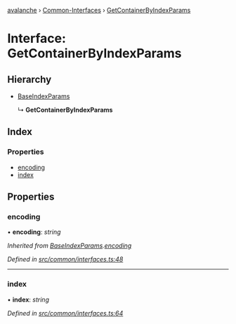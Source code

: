 [avalanche](../README.md) › [Common-Interfaces](../modules/common_interfaces.md) › [GetContainerByIndexParams](common_interfaces.getcontainerbyindexparams.md)

# Interface: GetContainerByIndexParams

## Hierarchy

* [BaseIndexParams](common_interfaces.baseindexparams.md)

  ↳ **GetContainerByIndexParams**

## Index

### Properties

* [encoding](common_interfaces.getcontainerbyindexparams.md#encoding)
* [index](common_interfaces.getcontainerbyindexparams.md#index)

## Properties

###  encoding

• **encoding**: *string*

*Inherited from [BaseIndexParams](common_interfaces.baseindexparams.md).[encoding](common_interfaces.baseindexparams.md#encoding)*

*Defined in [src/common/interfaces.ts:48](https://github.com/ava-labs/avalanchejs/blob/ae78dee/src/common/interfaces.ts#L48)*

___

###  index

• **index**: *string*

*Defined in [src/common/interfaces.ts:64](https://github.com/ava-labs/avalanchejs/blob/ae78dee/src/common/interfaces.ts#L64)*
